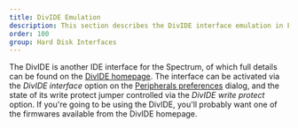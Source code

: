 ```yaml
---
title: DivIDE Emulation
description: This section describes the DivIDE interface emulation in Fuse.
order: 100
group: Hard Disk Interfaces
---
```


The DivIDE is another IDE interface for the Spectrum, of which full details can
be found on the
[DivIDE homepage](http://web.archive.org/web/20150302052256/http://baze.au.com/divide/).
The interface can be activated via the *DivIDE interface* option on the
[Peripherals preferences](peripherals.html) dialog, and the state of its write
protect jumper controlled via the *DivIDE write protect* option. If you're going
to be using the DivIDE, you'll probably want one of the firmwares available from
the DivIDE homepage.
